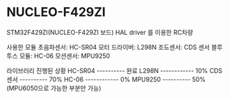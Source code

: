 # NUCLEO-F429ZI
STM32F429ZI(NUCLEO-F429ZI 보드) HAL driver 를 이용한 RC차량

사용한 모듈
  초음파센서: HC-SR04
  모터 드라이버: L298N
  조도센서: CDS 센서
  블루투스 모듈: HC-06
  모션센서: MPU9250
  
라이브러리 진행된 상황
  HC-SR04 ---------- 완료
  L298N ------------ 10%
  CDS센서 ---------- 70%
  HC-06 ------------ 0%
  MPU9250 ---------- 50%(MPU6050으로 가능한 부분만 가능)
  
